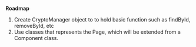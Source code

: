 **Roadmap**

1. Create CryptoManager object to to hold basic function such as findById, removeById, etc
2. Use classes that represents the Page, which will be extended from a Component class.